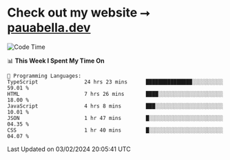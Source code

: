 # Check out my website ⭢ [pauabella.dev](https://pauabella.dev)

<!--START_SECTION:waka-->
![Code Time](http://img.shields.io/badge/Code%20Time-2%2C954%20hrs%2017%20mins-blue)

📊 **This Week I Spent My Time On** 

```text
💬 Programming Languages: 
TypeScript               24 hrs 23 mins      ███████████████░░░░░░░░░░   59.01 % 
HTML                     7 hrs 26 mins       ████░░░░░░░░░░░░░░░░░░░░░   18.00 % 
JavaScript               4 hrs 8 mins        ███░░░░░░░░░░░░░░░░░░░░░░   10.01 % 
JSON                     1 hr 47 mins        █░░░░░░░░░░░░░░░░░░░░░░░░   04.35 % 
CSS                      1 hr 40 mins        █░░░░░░░░░░░░░░░░░░░░░░░░   04.07 % 
```


 Last Updated on 03/02/2024 20:05:41 UTC
<!--END_SECTION:waka-->

